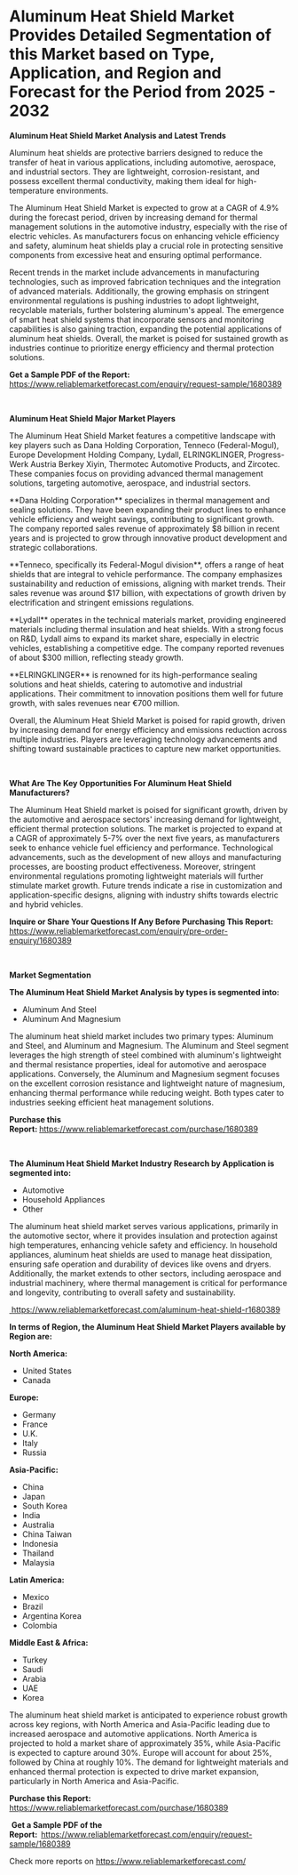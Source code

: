 <p><h1>Aluminum Heat Shield Market Provides Detailed Segmentation of this Market based on Type, Application, and Region and Forecast for the Period from 2025 - 2032</h1></p><p><strong>Aluminum Heat Shield Market Analysis and Latest Trends</strong></p>
<p><p>Aluminum heat shields are protective barriers designed to reduce the transfer of heat in various applications, including automotive, aerospace, and industrial sectors. They are lightweight, corrosion-resistant, and possess excellent thermal conductivity, making them ideal for high-temperature environments. </p><p>The Aluminum Heat Shield Market is expected to grow at a CAGR of 4.9% during the forecast period, driven by increasing demand for thermal management solutions in the automotive industry, especially with the rise of electric vehicles. As manufacturers focus on enhancing vehicle efficiency and safety, aluminum heat shields play a crucial role in protecting sensitive components from excessive heat and ensuring optimal performance.</p><p>Recent trends in the market include advancements in manufacturing technologies, such as improved fabrication techniques and the integration of advanced materials. Additionally, the growing emphasis on stringent environmental regulations is pushing industries to adopt lightweight, recyclable materials, further bolstering aluminum's appeal. The emergence of smart heat shield systems that incorporate sensors and monitoring capabilities is also gaining traction, expanding the potential applications of aluminum heat shields. Overall, the market is poised for sustained growth as industries continue to prioritize energy efficiency and thermal protection solutions.</p></p>
<p><strong>Get a Sample PDF of the Report:&nbsp;</strong> <a href="https://www.reliablemarketforecast.com/enquiry/request-sample/1680389?utm_campaign=2294&utm_medium=2&utm_source=Github&utm_content=ia&utm_term=01042025&utm_id=aluminum-heat-shield">https://www.reliablemarketforecast.com/enquiry/request-sample/1680389</a></p>
<p>&nbsp;</p>
<p><strong>Aluminum Heat Shield Major Market Players</strong></p>
<p><p>The Aluminum Heat Shield Market features a competitive landscape with key players such as Dana Holding Corporation, Tenneco (Federal-Mogul), Europe Development Holding Company, Lydall, ELRINGKLINGER, Progress-Werk Austria Berkey Xiyin, Thermotec Automotive Products, and Zircotec. These companies focus on providing advanced thermal management solutions, targeting automotive, aerospace, and industrial sectors.</p><p>**Dana Holding Corporation** specializes in thermal management and sealing solutions. They have been expanding their product lines to enhance vehicle efficiency and weight savings, contributing to significant growth. The company reported sales revenue of approximately $8 billion in recent years and is projected to grow through innovative product development and strategic collaborations.</p><p>**Tenneco, specifically its Federal-Mogul division**, offers a range of heat shields that are integral to vehicle performance. The company emphasizes sustainability and reduction of emissions, aligning with market trends. Their sales revenue was around $17 billion, with expectations of growth driven by electrification and stringent emissions regulations.</p><p>**Lydall** operates in the technical materials market, providing engineered materials including thermal insulation and heat shields. With a strong focus on R&D, Lydall aims to expand its market share, especially in electric vehicles, establishing a competitive edge. The company reported revenues of about $300 million, reflecting steady growth.</p><p>**ELRINGKLINGER** is renowned for its high-performance sealing solutions and heat shields, catering to automotive and industrial applications. Their commitment to innovation positions them well for future growth, with sales revenues near €700 million.</p><p>Overall, the Aluminum Heat Shield Market is poised for rapid growth, driven by increasing demand for energy efficiency and emissions reduction across multiple industries. Players are leveraging technology advancements and shifting toward sustainable practices to capture new market opportunities.</p></p>
<p>&nbsp;</p>
<p><strong>What Are The Key Opportunities For Aluminum Heat Shield Manufacturers?</strong></p>
<p><p>The Aluminum Heat Shield market is poised for significant growth, driven by the automotive and aerospace sectors' increasing demand for lightweight, efficient thermal protection solutions. The market is projected to expand at a CAGR of approximately 5-7% over the next five years, as manufacturers seek to enhance vehicle fuel efficiency and performance. Technological advancements, such as the development of new alloys and manufacturing processes, are boosting product effectiveness. Moreover, stringent environmental regulations promoting lightweight materials will further stimulate market growth. Future trends indicate a rise in customization and application-specific designs, aligning with industry shifts towards electric and hybrid vehicles.</p></p>
<p><strong>Inquire or Share Your Questions If Any Before Purchasing This Report:</strong> <a href="https://www.reliablemarketforecast.com/enquiry/pre-order-enquiry/1680389?utm_campaign=2294&utm_medium=2&utm_source=Github&utm_content=ia&utm_term=01042025&utm_id=aluminum-heat-shield">https://www.reliablemarketforecast.com/enquiry/pre-order-enquiry/1680389</a></p>
<p>&nbsp;</p>
<p><strong>Market Segmentation</strong></p>
<p><strong>The Aluminum Heat Shield Market Analysis by types is segmented into:</strong></p>
<p><ul><li>Aluminum And Steel</li><li>Aluminum And Magnesium</li></ul></p>
<p><p>The aluminum heat shield market includes two primary types: Aluminum and Steel, and Aluminum and Magnesium. The Aluminum and Steel segment leverages the high strength of steel combined with aluminum's lightweight and thermal resistance properties, ideal for automotive and aerospace applications. Conversely, the Aluminum and Magnesium segment focuses on the excellent corrosion resistance and lightweight nature of magnesium, enhancing thermal performance while reducing weight. Both types cater to industries seeking efficient heat management solutions.</p></p>
<p><strong>Purchase this Report:&nbsp;</strong><a href="https://www.reliablemarketforecast.com/purchase/1680389?utm_campaign=2294&utm_medium=2&utm_source=Github&utm_content=ia&utm_term=01042025&utm_id=aluminum-heat-shield">https://www.reliablemarketforecast.com/purchase/1680389</a></p>
<p>&nbsp;</p>
<p><strong>The Aluminum Heat Shield Market Industry Research by Application is segmented into:</strong></p>
<p><ul><li>Automotive</li><li>Household Appliances</li><li>Other</li></ul></p>
<p><p>The aluminum heat shield market serves various applications, primarily in the automotive sector, where it provides insulation and protection against high temperatures, enhancing vehicle safety and efficiency. In household appliances, aluminum heat shields are used to manage heat dissipation, ensuring safe operation and durability of devices like ovens and dryers. Additionally, the market extends to other sectors, including aerospace and industrial machinery, where thermal management is critical for performance and longevity, contributing to overall safety and sustainability.</p></p>
<p><a href="https://www.reliablemarketforecast.com/aluminum-heat-shield-r1680389?utm_campaign=2294&utm_medium=2&utm_source=Github&utm_content=ia&utm_term=01042025&utm_id=aluminum-heat-shield">&nbsp;https://www.reliablemarketforecast.com/aluminum-heat-shield-r1680389</a></p>
<p><strong>In terms of Region, the Aluminum Heat Shield Market Players available by Region are:</strong></p>
<p>
    <p> <strong> North America: </strong>
        <ul>
            <li>United States</li>
            <li>Canada</li>
        </ul>
        </p> 
    <p> <strong> Europe: </strong>
        <ul>
            <li>Germany</li>
            <li>France</li>
            <li>U.K.</li>
            <li>Italy</li>
            <li>Russia</li>
        </ul>
        </p> 
    <p> <strong> Asia-Pacific: </strong>
        <ul>
            <li>China</li>
            <li>Japan</li>
            <li>South Korea</li>
            <li>India</li>
            <li>Australia</li>
            <li>China Taiwan</li>
            <li>Indonesia</li>
            <li>Thailand</li>
            <li>Malaysia</li>
        </ul>
        </p> 
    <p> <strong> Latin America: </strong>
        <ul>
            <li>Mexico</li>
            <li>Brazil</li>
            <li>Argentina Korea</li>
            <li>Colombia</li>
        </ul>
        </p> 
    <p> <strong> Middle East & Africa: </strong>
        <ul>
            <li>Turkey</li>
            <li>Saudi</li>
            <li>Arabia</li>
            <li>UAE</li>
            <li>Korea</li>
        </ul>
    </p>
    </p>
<p><p>The aluminum heat shield market is anticipated to experience robust growth across key regions, with North America and Asia-Pacific leading due to increased aerospace and automotive applications. North America is projected to hold a market share of approximately 35%, while Asia-Pacific is expected to capture around 30%. Europe will account for about 25%, followed by China at roughly 10%. The demand for lightweight materials and enhanced thermal protection is expected to drive market expansion, particularly in North America and Asia-Pacific.</p></p>
<p><strong>Purchase this Report: </strong><a href="https://www.reliablemarketforecast.com/purchase/1680389?utm_campaign=2294&utm_medium=2&utm_source=Github&utm_content=ia&utm_term=01042025&utm_id=aluminum-heat-shield">https://www.reliablemarketforecast.com/purchase/1680389</a></p>
<p>&nbsp;<strong>Get a Sample PDF of the Report:&nbsp;&nbsp;</strong><a href="https://www.reliablemarketforecast.com/enquiry/request-sample/1680389?utm_campaign=2294&utm_medium=2&utm_source=Github&utm_content=ia&utm_term=01042025&utm_id=aluminum-heat-shield">https://www.reliablemarketforecast.com/enquiry/request-sample/1680389</a></p>
<p><strong></strong></p>
<p>Check more reports on <a href="https://www.reliablemarketforecast.com/?utm_campaign=2294&utm_medium=2&utm_source=Github&utm_content=ia&utm_term=01042025&utm_id=aluminum-heat-shield">https://www.reliablemarketforecast.com/</a></p>